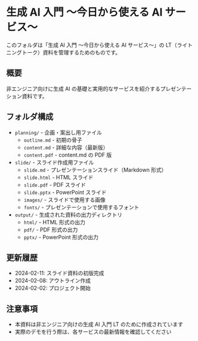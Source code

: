# 生成 AI 入門 〜今日から使える AI サービス〜

このフォルダは「生成 AI 入門 〜今日から使える AI サービス〜」の LT（ライトニングトーク）資料を管理するためのものです。

## 概要

非エンジニア向けに生成 AI の基礎と実用的なサービスを紹介するプレゼンテーション資料です。

## フォルダ構成

- `planning/` - 企画・案出し用ファイル
  - `outline.md` - 初期の骨子
  - `content.md` - 詳細な内容（最新版）
  - `content.pdf` - content.md の PDF 版
- `slide/` - スライド作成用ファイル
  - `slide.md` - プレゼンテーションスライド（Markdown 形式）
  - `slide.html` - HTML スライド
  - `slide.pdf` - PDF スライド
  - `slide.pptx` - PowerPoint スライド
  - `images/` - スライドで使用する画像
  - `fonts/` - プレゼンテーションで使用するフォント
- `output/` - 生成された資料の出力ディレクトリ
  - `html/` - HTML 形式の出力
  - `pdf/` - PDF 形式の出力
  - `pptx/` - PowerPoint 形式の出力

## 更新履歴

- 2024-02-11: スライド資料の初版完成
- 2024-02-08: アウトライン作成
- 2024-02-02: プロジェクト開始

## 注意事項

- 本資料は非エンジニア向けの生成 AI 入門 LT のために作成されています
- 実際のデモを行う際は、各サービスの最新情報を確認してください
